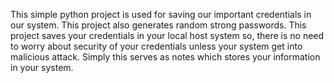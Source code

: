 This simple python project is used for saving our important credentials in our system. 
This project also generates random strong passwords. 
This project saves your credentials in your local host system so, there is no need to worry about security of your credentials unless your system get into malicious attack.
Simply this serves as notes which stores your information in your system.
